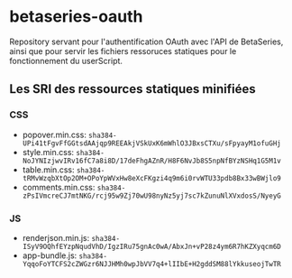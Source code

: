 # betaseries-oauth
Repository servant pour l'authentification OAuth avec l'API de BetaSeries, ainsi que pour servir les fichiers ressoruces statiques pour le fonctionnement du userScript.

## Les SRI des ressources statiques minifiées

### CSS
* popover.min.css:  `sha384-UPi41tFgvFfGGtsdAAjqp9REEAkjVSkUxK6mWhlO3JBxsCTXu/sFpyayM1ofuGHj`
* style.min.css:    `sha384-NoJYNIzjwvIRv16fC7a8i8D/17deFhgAZnR/H8F6NvJb8S5npNfBYzNSHq1G5M1v`
* table.min.css:    `sha384-tRMvWzqbXtOp2OM+OPoYpWVxHw8eXcFKgzi4q9m6i0rvWTU33pdb8Bx33wBWjlo9`
* comments.min.css: `sha384-zPsIVmcreCJ7mtNKG/rcj95w9Zj70wU98nyNz5yj7sc7kZunuNlXVxdosS/NyeyG`

### JS
* renderjson.min.js: `sha384-ISyV9OQhfEYzpNqudVhD/IgzIRu75gnAc0wA/AbxJn+vP28z4ym6R7hKZXyqcm6D`
* app-bundle.js: `sha384-YqqoFoYTCFS2cZWGzr6NJJHMh0wpJbVV7q4+lIIbE+H2gddSM88lYkkuseojTwTR`